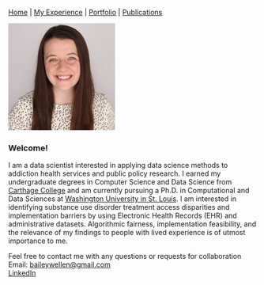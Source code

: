 [Home](index.md) | [My Experience](Experience.md) | [Portfolio](portfolio.md) | [Publications](Publications.md)  

![Headshot](newheadshot.jpeg)  

### Welcome!

I am a data scientist interested in applying data science methods to addiction health services and public policy  research. I earned my undergraduate degrees in Computer Science and Data Science from [Carthage College](https://www.carthage.edu/) and am currently pursuing a Ph.D. in Computational and Data Sciences at [Washington University in St. Louis](https://wustl.edu/).  I am interested in identifying substance use disorder treatment access disparities and implementation barriers by using Electronic Health Records (EHR) and administrative datasets. Algorithmic fairness, implementation feasibility, and the relevance of my findings to people with lived experience is of utmost importance to me.  



Feel free to contact me with any questions or requests for collaboration   
Email: baileywellen@gmail.com  
[LinkedIn](https://www.linkedin.com/in/bailey-wellen/)

 
